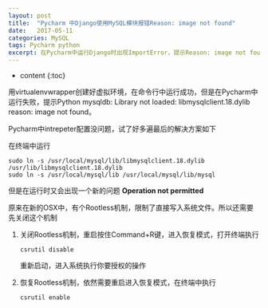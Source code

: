 ```yaml
---
layout: post
title:  "Pycharm 中Django使用MySQL模块报错Reason: image not found"
date:   2017-05-11
categories: MySQL
tags: Pycharm python
excerpt: 在Pycharm中运行Django时出现ImportError，提示Reason: image not found
---
```


* content
{:toc}


用virtualenvwrapper创建好虚拟环境，在命令行中运行成功，但是在Pycharm中运行失败，提示Python mysqldb: Library not loaded: libmysqlclient.18.dylib reason: image not found。

Pycharm中intrepeter配置没问题，试了好多遍最后的解决方案如下

在终端中运行

```shell
sudo ln -s /usr/local/mysql/lib/libmysqlclient.18.dylib /usr/lib/libmysqlclient.18.dylib
sudo ln -s /usr/local/mysql/lib /usr/local/mysql/lib/mysql
```



但是在运行时又会出现一个新的问题 **Operation not permitted**

原来在新的OSX中，有个Rootless机制，限制了直接写入系统文件。所以还需要先关闭这个机制

1. 关闭Rootless机制，重启按住Command+R键，进入恢复模式，打开终端执行

   ```shell
   csrutil disable
   ```

   重新启动，进入系统执行你要授权的操作

2. 恢复Rootless机制，依然需要重启进入恢复模式，在终端中执行

   ```shell
   csrutil enable
   ```

   ​



